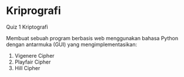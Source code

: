 # Kriprografi
Quiz 1 Kriptografi

Membuat sebuah program berbasis web menggunakan bahasa Python dengan antarmuka (GUI) yang mengimplementasikan:
1. Vigenere Cipher
2. Playfair Cipher
3. Hill Cipher
